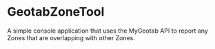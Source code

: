 # GeotabZoneTool
A simple console application that uses the MyGeotab API to report any Zones that are overlapping with other Zones.
